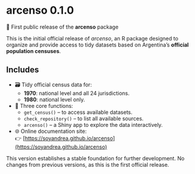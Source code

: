 # arcenso 0.1.0

🎉 First public release of the **arcenso** package

This is the initial official release of *arcenso*, an R package designed to organize and provide access to tidy datasets based on Argentina’s **official population censuses**.

## Includes

- 🗃️ Tidy official census data for:
  - **1970**: national level and all 24 jurisdictions.
  - **1980**: national level only.
- 🔧 Three core functions:
  - `get_census()` – to access available datasets.
  - `check_repository()` – to list all available sources.
  - `arcenso()` – a Shiny app to explore the data interactively.
- 🌐 Online documentation site:  
  👉 [https://soyandrea.github.io/arcenso](https://soyandrea.github.io/arcenso)

This version establishes a stable foundation for further development. No changes from previous versions, as this is the first official release.
